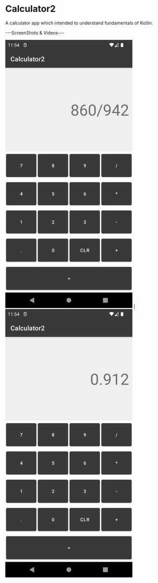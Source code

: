 # Calculator2
A calculator app which intended to understand fundamentals of Kotlin.

---ScreenShots & Videos---

<img src="app/assets/1.png" width="400"> | <img src="app/assets/2.png" width="400">